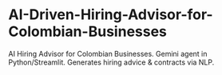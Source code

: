 # AI-Driven-Hiring-Advisor-for-Colombian-Businesses
AI Hiring Advisor for Colombian Businesses. Gemini agent in Python/Streamlit. Generates hiring advice &amp; contracts via NLP.
